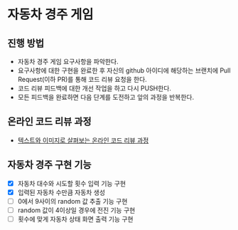 # 자동차 경주 게임
## 진행 방법
* 자동차 경주 게임 요구사항을 파악한다.
* 요구사항에 대한 구현을 완료한 후 자신의 github 아이디에 해당하는 브랜치에 Pull Request(이하 PR)를 통해 코드 리뷰 요청을 한다.
* 코드 리뷰 피드백에 대한 개선 작업을 하고 다시 PUSH한다.
* 모든 피드백을 완료하면 다음 단계를 도전하고 앞의 과정을 반복한다.

## 온라인 코드 리뷰 과정
* [텍스트와 이미지로 살펴보는 온라인 코드 리뷰 과정](https://github.com/next-step/nextstep-docs/tree/master/codereview)

## 자동차 경주 구현 기능
- [X] 자동차 대수와 시도할 횟수 입력 기능 구현
- [X] 입력된 자동차 수만큼 자동차 생성
- [ ] 0에서 9사이의 random 값 추출 기능 구현
- [ ] random 값이 4이상일 경우에 전진 기능 구현
- [ ] 횟수에 맞게 자동차 상태 화면 출력 기능 구현